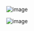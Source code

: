 
![image](https://github.com/user-attachments/assets/8dd202a2-af60-44cf-ada6-72daab875531)


![image](https://github.com/user-attachments/assets/dbe971c0-b3f2-44fe-9b11-221347a21f89)

